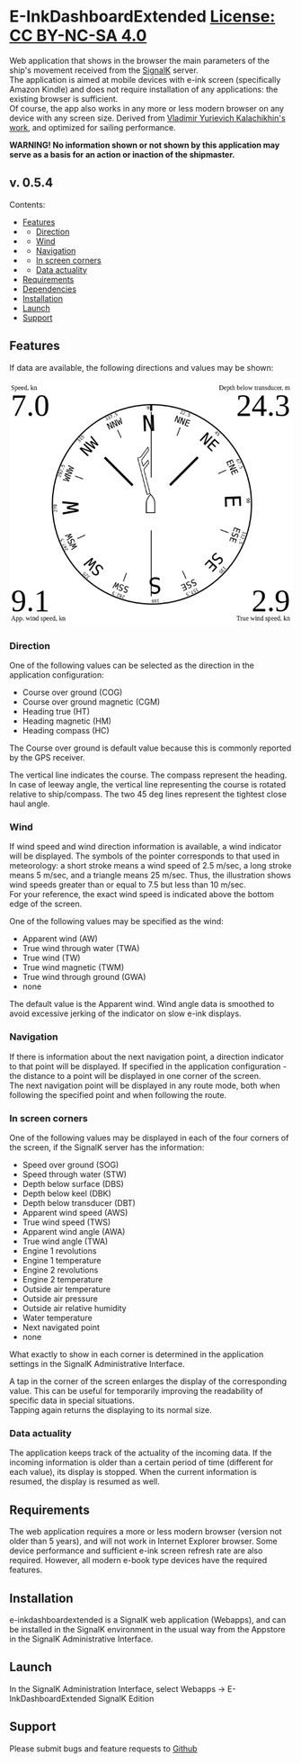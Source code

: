 # E-InkDashboardExtended [License: CC BY-NC-SA 4.0](https://creativecommons.org/licenses/by-nc-sa/4.0/deed.en)
 Web application that shows in the browser the main parameters of the ship's movement received from the [SignalK](https://signalk.org/) server.  
 The application is aimed at mobile devices with e-ink screen (specifically Amazon Kindle) and does not require installation of any applications: the existing browser is sufficient.  
 Of course, the app also works in any more or less modern browser on any device with any screen size.
 Derived from [Vladimir Yurievich Kalachikhin's work](https://github.com/VladimirKalachikhin/e-inkDashboardModernSK), and optimized for sailing performance.

**WARNING! No information shown or not shown by this application may serve as a basis for an action or inaction of the shipmaster.**

## v. 0.5.4
Contents:  
- [Features](#features)
- - [Direction](#direction)
- - [Wind](#wind)
- - [Navigation](#navigation)
- - [In screen corners](#in-screen-corners)
- - [Data actuality](#data-actuality)
- [Requirements](#requirements)
- [Dependencies](#dependencies)
- [Installation](#installation)
- [Launch](#launch)
- [Support](#support)

## Features
If data are available, the following directions and values may be shown:

![directions and values](screenshots/mainscreenENG.png)

### Direction
One of the following values can be selected as the direction in the application configuration:

* Course over ground (COG)
* Course over ground magnetic (CGM)
* Heading true (HT)
* Heading magnetic (HM)
* Heading compass (HC)

The Course over ground is default value because this is commonly reported by the GPS receiver.

The vertical line indicates the course. The compass represent the heading. In case of leeway angle, the vertical line representing the course is rotated relative to ship/compass. 
The two 45 deg lines represent the tightest close haul angle.

### Wind
If wind speed and wind direction information is available, a wind indicator will be displayed. The symbols of the pointer corresponds to that used in meteorology: a short stroke means a wind speed of 2.5 m/sec, a long stroke means 5 m/sec, and a triangle means 25 m/sec. Thus, the illustration shows wind speeds greater than or equal to 7.5 but less than 10 m/sec.  
For your reference, the exact wind speed is indicated above the bottom edge of the screen.

One of the following values may be specified as the wind:

* Apparent wind (AW)
* True wind through water (TWA)
* True wind (TW)
* True wind magnetic (TWM)
* True wind through ground (GWA)
* none

The default value is the Apparent wind. Wind angle data is smoothed to avoid excessive jerking of the indicator on slow e-ink displays.

### Navigation
If there is information about the next navigation point, a direction indicator to that point will be displayed. If specified in the application configuration - the distance to a point will be displayed in one corner of the screen.  
The next navigation point will be displayed in any route mode, both when following the specified point and when following the route.

### In screen corners
One of the following values may be displayed in each of the four corners of the screen, if the SignalK server has the information:

* Speed over ground (SOG)
* Speed through water (STW)
* Depth below surface (DBS)
* Depth below keel (DBK)
* Depth below transducer (DBT)
* Apparent wind speed (AWS)
* True wind speed (TWS)
* Apparent wind angle (AWA)
* True wind angle (TWA)
* Engine 1 revolutions
* Engine 1 temperature
* Engine 2 revolutions
* Engine 2 temperature
* Outside air temperature
* Outside air pressure
* Outside air relative humidity
* Water temperature
* Next navigated point
* none

What exactly to show in each corner is determined in the application settings in the SignalK Administrative Interface.

A tap in the corner of the screen enlarges the display of the corresponding value. This can be useful for temporarily improving the readability of specific data in special situations.  
Tapping again returns the displaying to its normal size.

### Data actuality
The application keeps track of the actuality of the incoming data. If the incoming information is older than a certain period of time (different for each value), its display is stopped. When the current information is resumed, the display is resumed as well.

## Requirements
The web application requires a more or less modern browser (version not older than 5 years), and will not work in Internet Explorer browser. Some device performance and sufficient e-ink screen refresh rate are also required. However, all modern e-book type devices have the required features.

## Installation
e-inkdashboardextended is a SignalK web application (Webapps), and can be installed in the SignalK environment in the usual way from the Appstore in the SignalK Administrative Interface.

## Launch
In the SignalK Administration Interface, select Webapps -> E-InkDashboardExtended SignalK Edition  

## Support
Please submit bugs and feature requests to [Github](https://github.com/Yskaa91/e-inkDashboardExtended/issues)